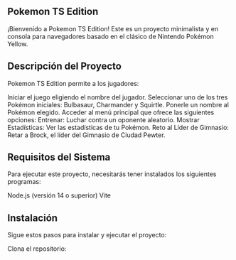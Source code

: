 ## Pokemon TS Edition
¡Bienvenido a Pokemon TS Edition! Este es un proyecto minimalista y en consola para navegadores basado en el clásico de Nintendo Pokémon Yellow.

## Descripción del Proyecto
Pokemon TS Edition permite a los jugadores:

Iniciar el juego eligiendo el nombre del jugador.
Seleccionar uno de los tres Pokémon iniciales: Bulbasaur, Charmander y Squirtle.
Ponerle un nombre al Pokémon elegido.
Acceder al menú principal que ofrece las siguientes opciones:
Entrenar: Luchar contra un oponente aleatorio.
Mostrar Estadísticas: Ver las estadísticas de tu Pokémon.
Reto al Líder de Gimnasio: Retar a Brock, el líder del Gimnasio de Ciudad Pewter.

## Requisitos del Sistema
Para ejecutar este proyecto, necesitarás tener instalados los siguientes programas:

Node.js (versión 14 o superior)
Vite

## Instalación
Sigue estos pasos para instalar y ejecutar el proyecto:

Clona el repositorio:
